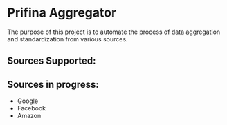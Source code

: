 # Prifina Aggregator

The purpose of this project is to automate the process of data aggregation and standardization from various sources.

## Sources Supported:

## Sources in progress:
- Google
- Facebook
- Amazon